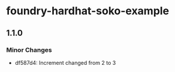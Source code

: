 # foundry-hardhat-soko-example

## 1.1.0

### Minor Changes

- df587d4: Increment changed from 2 to 3

